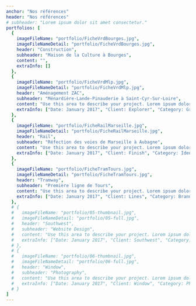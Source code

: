 ```yaml
---
anchor: "Nos références"
header: "Nos références"
# subheader: "Lorem ipsum dolor sit amet consectetur."
portfolios: [
  {
    imageFileName: "portfolio/FicheVrdBourges.jpg",
    imageFileNameDetail: "portfolio/FicheVrdBourges.jpg",
    header: "Construction",
    subheader: "Maison de la Culture à Bourges",
    content: "",
    extraInfo: []
  },
  {
    imageFileName: "portfolio/FicheVrdMlp.jpg",
    imageFileNameDetail: "portfolio/FicheVrdMlp.jpg",
    header: "Aménagement ZAC",
    subheader: "Ménardière-Lande-Pinauderie à Saint-Cyr-Sur-Loire",
    content: "Use this area to describe your project. Lorem ipsum dolor sit amet, consectetur adipisicing elit. Est blanditiis dolorem culpa incidunt minus dignissimos deserunt repellat aperiam quasi sunt officia expedita beatae cupiditate, maiores repudiandae, nostrum, reiciendis facere nemo!",
    extraInfo: ["Date: January 2017", "Client: Explorer", "Category: Graphic Design"]
  },
  {
    imageFileName: "portfolio/FicheRailMarseille.jpg",
    imageFileNameDetail: "portfolio/FicheRailMarseille.jpg",
    header: "Rail",
    subheader: "Réfection des voies de Marseille à Aubagne",
    content: "Use this area to describe your project. Lorem ipsum dolor sit amet, consectetur adipisicing elit. Est blanditiis dolorem culpa incidunt minus dignissimos deserunt repellat aperiam quasi sunt officia expedita beatae cupiditate, maiores repudiandae, nostrum, reiciendis facere nemo!",
    extraInfo: ["Date: January 2017", "Client: Finish", "Category: Identity"]
  },
  {
    imageFileName: "portfolio/FicheTramTours.jpg",
    imageFileNameDetail: "portfolio/FicheTramTours.jpg",
    header: "Tramway",
    subheader: "Première ligne de Tours",
    content: "Use this area to describe your project. Lorem ipsum dolor sit amet, consectetur adipisicing elit. Est blanditiis dolorem culpa incidunt minus dignissimos deserunt repellat aperiam quasi sunt officia expedita beatae cupiditate, maiores repudiandae, nostrum, reiciendis facere nemo!",
    extraInfo: ["Date: January 2017", "Client: Lines", "Category: Branding"]
  },
  # {
  #   imageFileName: "portfolio/05-thumbnail.jpg",
  #   imageFileNameDetail: "portfolio/05-full.jpg",
  #   header: "Southwest",
  #   subheader: "Website Design",
  #   content: "Use this area to describe your project. Lorem ipsum dolor sit amet, consectetur adipisicing elit. Est blanditiis dolorem culpa incidunt minus dignissimos deserunt repellat aperiam quasi sunt officia expedita beatae cupiditate, maiores repudiandae, nostrum, reiciendis facere nemo!",
  #   extraInfo: ["Date: January 2017", "Client: Southwest", "Category: Website Design"]
  # },
  # {
  #   imageFileName: "portfolio/06-thumbnail.jpg",
  #   imageFileNameDetail: "portfolio/06-full.jpg",
  #   header: "Window",
  #   subheader: "Photography",
  #   content: "Use this area to describe your project. Lorem ipsum dolor sit amet, consectetur adipisicing elit. Est blanditiis dolorem culpa incidunt minus dignissimos deserunt repellat aperiam quasi sunt officia expedita beatae cupiditate, maiores repudiandae, nostrum, reiciendis facere nemo!",
  #   extraInfo: ["Date: January 2017", "Client: Window", "Category: Photography"]
  # }
]
---
```

